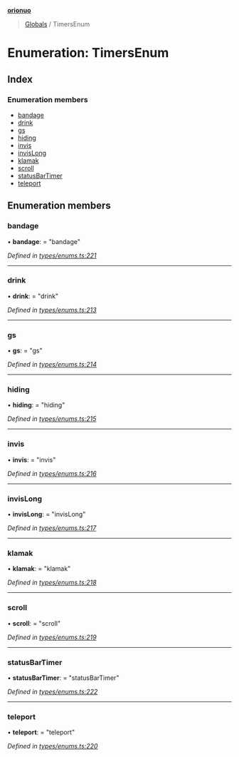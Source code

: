 **[orionuo](../README.md)**

> [Globals](../globals.md) / TimersEnum

# Enumeration: TimersEnum

## Index

### Enumeration members

* [bandage](timersenum.md#bandage)
* [drink](timersenum.md#drink)
* [gs](timersenum.md#gs)
* [hiding](timersenum.md#hiding)
* [invis](timersenum.md#invis)
* [invisLong](timersenum.md#invislong)
* [klamak](timersenum.md#klamak)
* [scroll](timersenum.md#scroll)
* [statusBarTimer](timersenum.md#statusbartimer)
* [teleport](timersenum.md#teleport)

## Enumeration members

### bandage

•  **bandage**:  = "bandage"

*Defined in [types/enums.ts:221](https://github.com/msviha/orionuo/blob/2f31050/src/types/enums.ts#L221)*

___

### drink

•  **drink**:  = "drink"

*Defined in [types/enums.ts:213](https://github.com/msviha/orionuo/blob/2f31050/src/types/enums.ts#L213)*

___

### gs

•  **gs**:  = "gs"

*Defined in [types/enums.ts:214](https://github.com/msviha/orionuo/blob/2f31050/src/types/enums.ts#L214)*

___

### hiding

•  **hiding**:  = "hiding"

*Defined in [types/enums.ts:215](https://github.com/msviha/orionuo/blob/2f31050/src/types/enums.ts#L215)*

___

### invis

•  **invis**:  = "invis"

*Defined in [types/enums.ts:216](https://github.com/msviha/orionuo/blob/2f31050/src/types/enums.ts#L216)*

___

### invisLong

•  **invisLong**:  = "invisLong"

*Defined in [types/enums.ts:217](https://github.com/msviha/orionuo/blob/2f31050/src/types/enums.ts#L217)*

___

### klamak

•  **klamak**:  = "klamak"

*Defined in [types/enums.ts:218](https://github.com/msviha/orionuo/blob/2f31050/src/types/enums.ts#L218)*

___

### scroll

•  **scroll**:  = "scroll"

*Defined in [types/enums.ts:219](https://github.com/msviha/orionuo/blob/2f31050/src/types/enums.ts#L219)*

___

### statusBarTimer

•  **statusBarTimer**:  = "statusBarTimer"

*Defined in [types/enums.ts:222](https://github.com/msviha/orionuo/blob/2f31050/src/types/enums.ts#L222)*

___

### teleport

•  **teleport**:  = "teleport"

*Defined in [types/enums.ts:220](https://github.com/msviha/orionuo/blob/2f31050/src/types/enums.ts#L220)*
